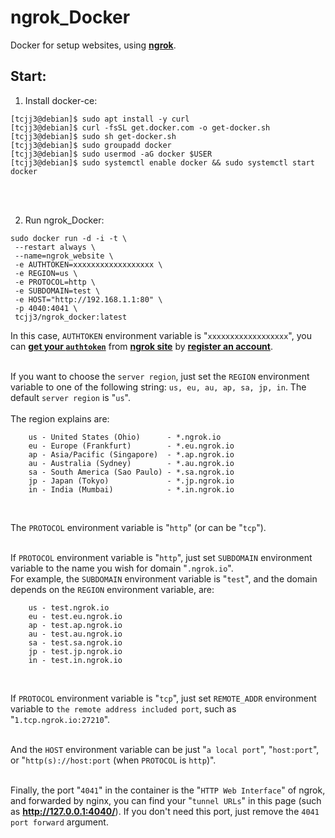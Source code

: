 # ngrok_Docker
Docker for setup websites, using [**ngrok**](https://ngrok.com/).


## Start:

1. Install docker-ce:
```
[tcjj3@debian]$ sudo apt install -y curl
[tcjj3@debian]$ curl -fsSL get.docker.com -o get-docker.sh
[tcjj3@debian]$ sudo sh get-docker.sh
[tcjj3@debian]$ sudo groupadd docker
[tcjj3@debian]$ sudo usermod -aG docker $USER
[tcjj3@debian]$ sudo systemctl enable docker && sudo systemctl start docker
```
<br>
<br>

2. Run ngrok_Docker:

```
sudo docker run -d -i -t \
 --restart always \
 --name=ngrok_website \
 -e AUTHTOKEN=xxxxxxxxxxxxxxxxxx \
 -e REGION=us \
 -e PROTOCOL=http \
 -e SUBDOMAIN=test \
 -e HOST="http://192.168.1.1:80" \
 -p 4040:4041 \
 tcjj3/ngrok_docker:latest
```


In this case, `AUTHTOKEN` environment variable is "`xxxxxxxxxxxxxxxxxx`", you can [**get your `authtoken`**](https://dashboard.ngrok.com/get-started/your-authtoken) from [**ngrok site**](https://ngrok.com/) by [**register an account**](https://dashboard.ngrok.com/signup).
<br>
<br>

If you want to choose the `server region`, just set the `REGION` environment variable to one of the following string: `us, eu, au, ap, sa, jp, in`. The default `server region` is "`us`".
<br>
<br>
The region explains are:

```
    us - United States (Ohio)      - *.ngrok.io
    eu - Europe (Frankfurt)        - *.eu.ngrok.io
    ap - Asia/Pacific (Singapore)  - *.ap.ngrok.io
    au - Australia (Sydney)        - *.au.ngrok.io
    sa - South America (Sao Paulo) - *.sa.ngrok.io
    jp - Japan (Tokyo)             - *.jp.ngrok.io
    in - India (Mumbai)            - *.in.ngrok.io
```
<br>

The `PROTOCOL` environment variable is "`http`" (or can be "`tcp`").
<br>
<br>

If `PROTOCOL` environment variable is "`http`", just set `SUBDOMAIN` environment variable to the name you wish for domain "`.ngrok.io`".
<br>
For example, the `SUBDOMAIN` environment variable is "`test`", and the domain depends on the `REGION` environment variable, are:
```
    us - test.ngrok.io
    eu - test.eu.ngrok.io
    ap - test.ap.ngrok.io
    au - test.au.ngrok.io
    sa - test.sa.ngrok.io
    jp - test.jp.ngrok.io
    in - test.in.ngrok.io
```
<br>

If `PROTOCOL` environment variable is "`tcp`", just set `REMOTE_ADDR` environment variable to `the remote address included port`, such as "`1.tcp.ngrok.io:27210`".
<br>
<br>

And the `HOST` environment variable can be just "`a local port`", "`host:port`", or "`http(s)://host:port` (when `PROTOCOL` is `http`)".
<br>
<br>


Finally, the port "`4041`" in the container is the "`HTTP Web Interface`" of ngrok, and forwarded by nginx, you can find your "`tunnel URLs`" in this page (such as **http://127.0.0.1:4040/**). If you don't need this port, just remove the `4041 port forward` argument.






